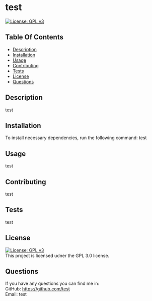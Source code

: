 # test

[![License: GPL v3](https://img.shields.io/badge/License-GPLv3-blue.svg)](https://www.gnu.org/licenses/gpl-3.0)
  
## Table Of Contents
- [Description](#description)
- [Installation](#installation)
- [Usage](#usage)
- [Contributing](#contributing)
- [Tests](#tests)
- [License](#license)
- [Questions](#questions)

## Description
test

## Installation
To install necessary dependencies, run the following command: test


## Usage
test

## Contributing
test

## Tests
test

## License
[![License: GPL v3](https://img.shields.io/badge/License-GPLv3-blue.svg)](https://www.gnu.org/licenses/gpl-3.0) </br>
This project is licensed udner the GPL 3.0 license. 

## Questions
If you have any questions you can find me in: </br>
GitHub: https://github.com/test </br>
Email: test
